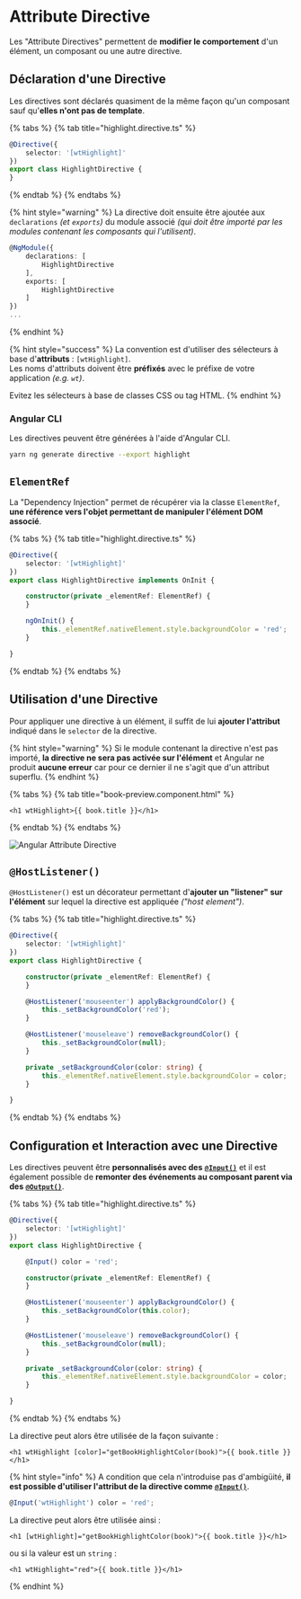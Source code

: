 # Attribute Directive

Les "Attribute Directives" permettent de **modifier le comportement** d'un élément, un composant ou une autre directive.

## Déclaration d'une Directive

Les directives sont déclarés quasiment de la même façon qu'un composant sauf qu'**elles n'ont pas de template**.

{% tabs %}
{% tab title="highlight.directive.ts" %}
```typescript
@Directive({
    selector: '[wtHighlight]'
})
export class HighlightDirective {
}
```
{% endtab %}
{% endtabs %}

{% hint style="warning" %}
La directive doit ensuite être ajoutée aux `declarations` _\(et `exports`\)_ du module associé _\(qui doit être importé par les modules contenant les composants qui l'utilisent\)_.

```typescript
@NgModule({
    declarations: [
        HighlightDirective
    ],
    exports: [
        HighlightDirective
    ]
})
...
```
{% endhint %}

{% hint style="success" %}
La convention est d'utiliser des sélecteurs à base d'**attributs** : `[wtHighlight]`.  
Les noms d'attributs doivent être **préfixés** avec le préfixe de votre application _\(e.g. `wt`\)_.

Evitez les sélecteurs à base de classes CSS ou tag HTML.
{% endhint %}

### Angular CLI

Les directives peuvent être générées à l'aide d'Angular CLI.

```bash
yarn ng generate directive --export highlight
```

## `ElementRef`

La "Dependency Injection" permet de récupérer via la classe `ElementRef`, **une référence vers l'objet permettant de manipuler l'élément DOM associé**.

{% tabs %}
{% tab title="highlight.directive.ts" %}
```typescript
@Directive({
    selector: '[wtHighlight]'
})
export class HighlightDirective implements OnInit {

    constructor(private _elementRef: ElementRef) {
    }

    ngOnInit() {
        this._elementRef.nativeElement.style.backgroundColor = 'red';
    }

}
```
{% endtab %}
{% endtabs %}

## Utilisation d'une Directive

Pour appliquer une directive à un élément, il suffit de lui **ajouter l'attribut** indiqué dans le `selector` de la directive.

{% hint style="warning" %}
Si le module contenant la directive n'est pas importé, **la directive ne sera pas activée sur l'élément** et Angular ne produit **aucune erreur** car pour ce dernier il ne s'agit que d'un attribut superflu.
{% endhint %}

{% tabs %}
{% tab title="book-preview.component.html" %}
```markup
<h1 wtHighlight>{{ book.title }}</h1>
```
{% endtab %}
{% endtabs %}

![Angular Attribute Directive](../../.gitbook/assets/angular-highlight-directive.png)

## `@HostListener()`

`@HostListener()` est un décorateur permettant d'**ajouter un "listener" sur l'élément** sur lequel la directive est appliquée _\("host element"\)_.

{% tabs %}
{% tab title="highlight.directive.ts" %}
```typescript
@Directive({
    selector: '[wtHighlight]'
})
export class HighlightDirective {

    constructor(private _elementRef: ElementRef) {
    }

    @HostListener('mouseenter') applyBackgroundColor() {
        this._setBackgroundColor('red');
    }

    @HostListener('mouseleave') removeBackgroundColor() {
        this._setBackgroundColor(null);
    }

    private _setBackgroundColor(color: string) {
        this._elementRef.nativeElement.style.backgroundColor = color;
    }

}
```
{% endtab %}
{% endtabs %}

## Configuration et Interaction avec une Directive

Les directives peuvent être **personnalisés avec des** [**`@Input()`**](../interaction-entre-composants/input.md) et il est également possible de **remonter des événements au composant parent via des** [**`@Output()`**](../interaction-entre-composants/output.md).

{% tabs %}
{% tab title="highlight.directive.ts" %}
```typescript
@Directive({
    selector: '[wtHighlight]'
})
export class HighlightDirective {

    @Input() color = 'red';

    constructor(private _elementRef: ElementRef) {
    }

    @HostListener('mouseenter') applyBackgroundColor() {
        this._setBackgroundColor(this.color);
    }

    @HostListener('mouseleave') removeBackgroundColor() {
        this._setBackgroundColor(null);
    }

    private _setBackgroundColor(color: string) {
        this._elementRef.nativeElement.style.backgroundColor = color;
    }

}
```
{% endtab %}
{% endtabs %}

La directive peut alors être utilisée de la façon suivante :

```markup
<h1 wtHighlight [color]="getBookHighlightColor(book)">{{ book.title }}</h1>
```

{% hint style="info" %}
A condition que cela n'introduise pas d'ambigüité, **il est possible d'utiliser l'attribut de la directive comme** [**`@Input()`**](../interaction-entre-composants/input.md).

```typescript
@Input('wtHighlight') color = 'red';
```

La directive peut alors être utilisée ainsi :

```markup
<h1 [wtHighlight]="getBookHighlightColor(book)">{{ book.title }}</h1>
```

ou si la valeur est un `string` :

```markup
<h1 wtHighlight="red">{{ book.title }}</h1>
```
{% endhint %}

